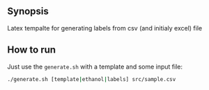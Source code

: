 ## Synopsis

Latex tempalte for generating labels from csv (and initialy excel) file

## How to run

Just use the ``generate.sh`` with a template and some input file:

```bash
./generate.sh [template|ethanol|labels] src/sample.csv
```

